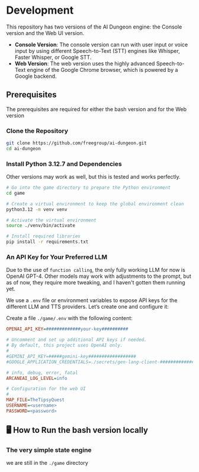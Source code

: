 # Development
This repository has two versions of the AI Dungeon engine: the Console version and the Web UI version.

- **Console Version**: The console version can run with user input or voice input by using different Speech-to-Text (STT) engines like Whisper, Faster Whisper, or Google STT.
- **Web Version**: The web version uses the highly advanced Speech-to-Text engine of the Google Chrome browser, which is powered by a Google backend.


## Prerequisites
The prerequisites are required for either the bash version and for the Web version

### Clone the Repository

```sh
git clone https://github.com/freegroup/ai-dungeon.git
cd ai-dungeon

```

### Install Python 3.12.7 and Dependencies

Other versions may work as well, but this is tested and works perfectly.

```sh
# Go into the game directory to prepare the Python environment
cd game 

# Create a virtual environment to keep the global environment clean
python3.12 -m venv venv 

# Activate the virtual environment
source ./venv/bin/activate  

# Install required libraries
pip install -r requirements.txt
```

### An API Key for Your Preferred LLM

Due to the use of `function calling`, the only fully working LLM for now is OpenAI GPT-4. Other models may work with adjustments to the prompt, but as of now, they require more tweaking, and I haven't gotten them running yet.

We use a `.env` file or environment variables to expose API keys for the different LLM and TTS providers. Let’s create one and configure it:

Create a file `./game/.env` with the following content:

```ini
OPENAI_API_KEY=#############your-key##########

# Uncomment and set up additional API keys if needed.
# By default, this project uses OpenAI only.
#
#GEMINI_API_KEY=#####gemini-key##################
#GOOGLE_APPLICATION_CREDENTIALS=./secrets/gen-lang-client-#############.json

# info, debug, error, fatal
ARCANEAI_LOG_LEVEL=info

# Configuration for the web UI
#
MAP_FILE=TheTipsyQuest
USERNAME=<username>
PASSWORD=<password>

```


## 🖥️ How to Run the bash version locally

### The very simple state engine
we are still in the `./game` directory

```sh


```